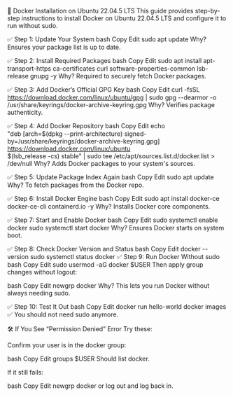 🚀 Docker Installation on Ubuntu 22.04.5 LTS
This guide provides step-by-step instructions to install Docker on Ubuntu 22.04.5 LTS and configure it to run without sudo.

✅ Step 1: Update Your System
bash
Copy
Edit
sudo apt update
Why? Ensures your package list is up to date.

✅ Step 2: Install Required Packages
bash
Copy
Edit
sudo apt install apt-transport-https ca-certificates curl software-properties-common lsb-release gnupg -y
Why? Required to securely fetch Docker packages.

✅ Step 3: Add Docker’s Official GPG Key
bash
Copy
Edit
curl -fsSL https://download.docker.com/linux/ubuntu/gpg | sudo gpg --dearmor -o /usr/share/keyrings/docker-archive-keyring.gpg
Why? Verifies package authenticity.

✅ Step 4: Add Docker Repository
bash
Copy
Edit
echo \
  "deb [arch=$(dpkg --print-architecture) signed-by=/usr/share/keyrings/docker-archive-keyring.gpg] \
  https://download.docker.com/linux/ubuntu \
  $(lsb_release -cs) stable" | sudo tee /etc/apt/sources.list.d/docker.list > /dev/null
Why? Adds Docker packages to your system's sources.

✅ Step 5: Update Package Index Again
bash
Copy
Edit
sudo apt update
Why? To fetch packages from the Docker repo.

✅ Step 6: Install Docker Engine
bash
Copy
Edit
sudo apt install docker-ce docker-ce-cli containerd.io -y
Why? Installs Docker core components.

✅ Step 7: Start and Enable Docker
bash
Copy
Edit
sudo systemctl enable docker
sudo systemctl start docker
Why? Ensures Docker starts on system boot.

✅ Step 8: Check Docker Version and Status
bash
Copy
Edit
docker --version
sudo systemctl status docker
✅ Step 9: Run Docker Without sudo
bash
Copy
Edit
sudo usermod -aG docker $USER
Then apply group changes without logout:

bash
Copy
Edit
newgrp docker
Why? This lets you run Docker without always needing sudo.

✅ Step 10: Test It Out
bash
Copy
Edit
docker run hello-world
docker images
✅ You should not need sudo anymore.

🛠️ If You See “Permission Denied” Error
Try these:

Confirm your user is in the docker group:

bash
Copy
Edit
groups $USER
Should list docker.

If it still fails:

bash
Copy
Edit
newgrp docker
or log out and log back in.
